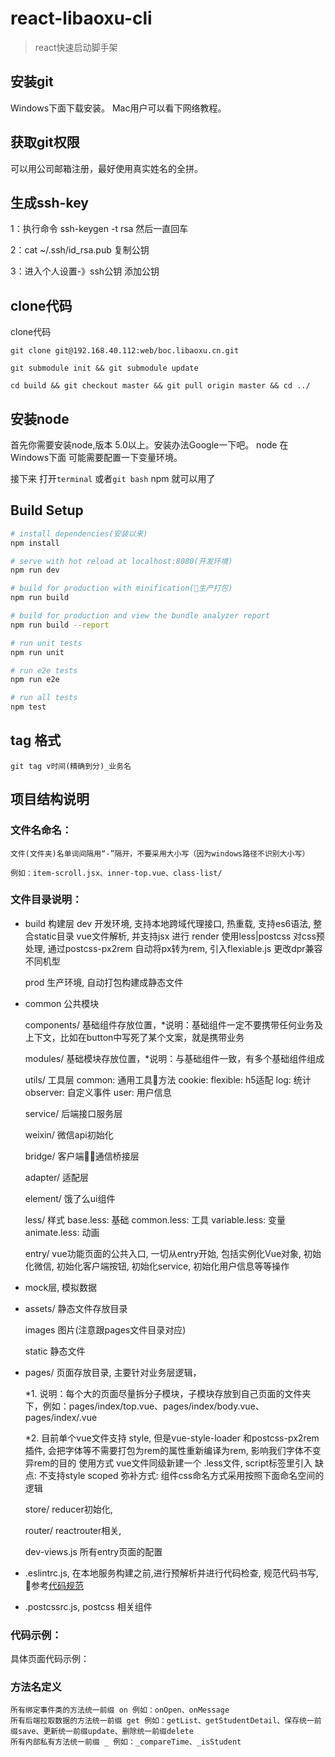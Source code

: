 # react-libaoxu-cli

> react快速启动脚手架

## 安装git

Windows下面下载安装。
Mac用户可以看下网络教程。

## 获取git权限

可以用公司邮箱注册，最好使用真实姓名的全拼。

## 生成ssh-key

1：执行命令 ssh-keygen -t rsa 然后一直回车

2：cat ~/.ssh/id_rsa.pub 复制公钥

3：进入个人设置-》ssh公钥 添加公钥

## clone代码

clone代码

``` git
git clone git@192.168.40.112:web/boc.libaoxu.cn.git

git submodule init && git submodule update

cd build && git checkout master && git pull origin master && cd ../

```
## 安装node

首先你需要安装node,版本 5.0以上。安装办法Google一下吧。
node 在Windows下面 可能需要配置一下变量环境。

接下来 打开`terminal` 或者`git bash` npm 就可以用了


## Build Setup

``` bash
# install dependencies(安装以来)
npm install

# serve with hot reload at localhost:8080(开发环境)
npm run dev

# build for production with minification(生产打包)
npm run build

# build for production and view the bundle analyzer report
npm run build --report

# run unit tests
npm run unit

# run e2e tests
npm run e2e

# run all tests
npm test
```

## tag 格式

``` git
git tag v时间(精确到分)_业务名
```

## 项目结构说明

### 文件名命名：

	文件(文件夹)名单词间隔用“-”隔开，不要采用大小写（因为windows路径不识别大小写）

	例如：item-scroll.jsx、inner-top.vue、class-list/

### 文件目录说明：

- build 构建层
	dev 开发环境, 
		支持本地跨域代理接口, 热重载, 支持es6语法, 整合static目录
		vue文件解析, 并支持jsx 进行 render
		使用less|postcss 对css预处理, 通过postcss-px2rem 自动将px转为rem, 引入flexiable.js 更改dpr兼容不同机型

	prod 生产环境, 自动打包构建成静态文件

- common 公共模块

	components/ 基础组件存放位置，*说明：基础组件一定不要携带任何业务及上下文，比如在button中写死了某个文案，就是携带业务

	modules/ 基础模块存放位置，*说明：与基础组件一致，有多个基础组件组成

	utils/ 工具层
		common: 通用工具方法
		cookie: 
		flexible: h5适配
		log: 统计
		observer: 自定义事件
		user: 用户信息

	service/ 后端接口服务层

	weixin/ 微信api初始化

	bridge/ 客户端通信桥接层

	adapter/ 适配层

	element/ 饿了么ui组件
	
	less/ 样式
		base.less: 基础
		common.less: 工具
		variable.less: 变量
		animate.less: 动画

	entry/ vue功能页面的公共入口, 一切从entry开始, 包括实例化Vue对象, 初始化微信, 初始化客户端按钮, 初始化service, 初始化用户信息等等操作

- mock层, 模拟数据

- assets/ 静态文件存放目录

	images 图片(注意跟pages文件目录对应)

	static 静态文件

- pages/ 页面存放目录, 主要针对业务层逻辑，

	*1. 说明：每个大的页面尽量拆分子模块，子模块存放到自己页面的文件夹下，例如：pages/index/top.vue、pages/index/body.vue、pages/index/.vue

	*2. 目前单个vue文件支持 style, 但是vue-style-loader 和postcss-px2rem插件, 会把字体等不需要打包为rem的属性重新编译为rem, 影响我们字体不变异rem的目的
		使用方式 vue文件同级新建一个 .less文件, script标签里引入
		缺点: 不支持style scoped
		弥补方式: 组件css命名方式采用按照下面命名空间的逻辑

	store/  reducer初始化, 

	router/ reactrouter相关,

	dev-views.js 所有entry页面的配置

- .eslintrc.js, 在本地服务构建之前,进行预解析并进行代码检查, 规范代码书写, 参考[代码规范](http://eslint.org/docs/rules/)

- .postcssrc.js, postcss 相关组件


### 代码示例：


具体页面代码示例：

### 方法名定义

	所有绑定事件类的方法统一前缀 on 例如：onOpen、onMessage
	所有后端拉取数据的方法统一前缀 get 例如：getList、getStudentDetail、保存统一前缀save、更新统一前缀update、删除统一前缀delete
	所有内部私有方法统一前缀 _ 例如：_compareTime、_isStudent

